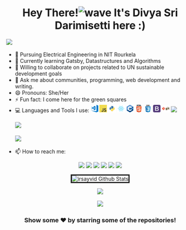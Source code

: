 
<h1 align="center">Hey There!<img alt="wave" src="https://emojis.slackmojis.com/emojis/images/1588177020/8809/wave_hello.gif?1588177020" width="35"> It's Divya Sri Darimisetti here :) </h1>

![](https://activity-graph.herokuapp.com/graph?username=irsayvid&theme=react-dark&hide_border=true&area=true)

<!-- **irsayvid/irsayvid** is a ✨ _special_ ✨ repository because its `README.md` (this file) appears on your GitHub profile. -->

- 🔭 Pursuing Electrical Engineering in NIT Rourkela
- 🌱 Currently learning Gatsby, Datastructures and Algorithms
- 🤝 Willing to collaborate on projects related to UN sustainable development goals
- 💬 Ask me about communities, programming, web development and writing.
- 😄 Pronouns: She/Her
- ⚡ Fun fact: I come here for the green squares
- 💻 Languages and Tools I use:   <code><img height="20" src="https://raw.githubusercontent.com/github/explore/80688e429a7d4ef2fca1e82350fe8e3517d3494d/topics/visual-studio-code/visual-studio-code.png"></code>
<code><img height="20" src="https://raw.githubusercontent.com/github/explore/80688e429a7d4ef2fca1e82350fe8e3517d3494d/topics/javascript/javascript.png"></code>
<code><img height="20" src="https://raw.githubusercontent.com/github/explore/80688e429a7d4ef2fca1e82350fe8e3517d3494d/topics/python/python.png"></code>
<code><img height="20" src="https://raw.githubusercontent.com/github/explore/80688e429a7d4ef2fca1e82350fe8e3517d3494d/topics/react/react.png"></code>
<code><img height="20" src="https://raw.githubusercontent.com/github/explore/80688e429a7d4ef2fca1e82350fe8e3517d3494d/topics/cpp/cpp.png"></code>
<code><img height = "20" src = "https://raw.githubusercontent.com/github/explore/80688e429a7d4ef2fca1e82350fe8e3517d3494d/topics/html/html.png"></code>
<code><img height = "20" src = "https://raw.githubusercontent.com/github/explore/80688e429a7d4ef2fca1e82350fe8e3517d3494d/topics/css/css.png"></code>
<code><img height = "20" src = "https://raw.githubusercontent.com/github/explore/80688e429a7d4ef2fca1e82350fe8e3517d3494d/topics/bootstrap/bootstrap.png"></code>
<code><img height="20" src="https://raw.githubusercontent.com/github/explore/80688e429a7d4ef2fca1e82350fe8e3517d3494d/topics/git/git.png"></code>
<code><img height = "20" src = "https://icon-library.com/images/django-icon/django-icon-0.jpg"> </code>
<code> <img height = "20" src="https://www.php.net/images/logos/new-php-logo.svg" > </code>
<code> <img height="20" src="https://www.freepnglogos.com/uploads/logo-mysql-png/logo-mysql-mysql-logo-png-images-are-download-crazypng-21.png"> </code>
<!-- <code><img height="20" src="https://raw.githubusercontent.com/github/explore/80688e429a7d4ef2fca1e82350fe8e3517d3494d/topics/firebase/firebase.png"></code> -->
<!-- <code><img height="20" src="https://raw.githubusercontent.com/github/explore/80688e429a7d4ef2fca1e82350fe8e3517d3494d/topics/flask/flask.png"></code> -->
<!-- <code><img height="20" src="https://raw.githubusercontent.com/github/explore/80688e429a7d4ef2fca1e82350fe8e3517d3494d/topics/terminal/terminal.png"></code> -->
<!-- <code><img height="20" src="https://www.mongodb.com/assets/images/global/favicon.ico"></code> -->
- 📫 How to reach me: 
<div align = "center">
  
  [<img src="https://img.shields.io/badge/github-%23333.svg?&style=for-the-badge&logo=github&logoColor=white" />](https://www.github.com/irsayvid) 
  [<img src="https://img.shields.io/badge/facebook-%234267B2.svg?&style=for-the-badge&logo=facebook&logoColor=white" />](https://www.facebook.com/divyasri.darimisetti.5/)
  [<img src="https://img.shields.io/badge/linkedin-%230077b5.svg?&style=for-the-badge&logo=linkedin&logoColor=white" />](https://www.linkedin.com/in/divya-sri-darimisetti/)
  [<img src ="https://img.shields.io/badge/twitter-%231DA1F2.svg?&style=for-the-badge&logo=twitter&logoColor=white">](https://twitter.com/irsayvid)
  [<img src="https://img.shields.io/badge/youtube-%23FF0000.svg?&style=for-the-badge&logo=youtube&logoColor=white" />](https://www.youtube.com/channel/UC5F3-pLpVjL6a7IfSm1OttA)
  [<img src ="https://img.shields.io/badge/instagram-%23E1306C.svg?&style=for-the-badge&logo=instagram&logoColor=white">](https://www.instagram.com/irs.ayvid/) 
</div>

<p align='center'><img width="450px" style="border-style:solid" src="https://github-readme-streak-stats.herokuapp.com/?user=irsayvid&theme=radical" alt="irsayvid Github Stats" />
  </p>
  <p align='center'>
  <img width="450px" src="https://github-readme-stats.vercel.app/api?username=irsayvid&count_private=true&theme=radical"/>
</p>
  <p align='center'>
  <img src = "https://github-readme-stats.vercel.app/api/top-langs/?username=irsayvid&theme=radical&hide=jupyter%20notebook&layout=compact&langs_count=8"></p>

  <div align="center">
 
 ### Show some ❤️ by starring some of the repositories!

</div>

<!-- <img align="left" alt="irsayvid Github Stats" src="https://github-readme-stats.vercel.app/api?username=irsayvid&show_icons=true&hide_border=true" /> -->
